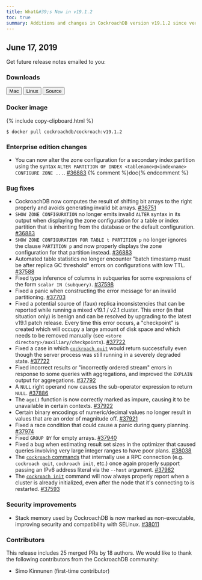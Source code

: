 ```yaml
---
title: What&#39;s New in v19.1.2
toc: true
summary: Additions and changes in CockroachDB version v19.1.2 since version v19.1.1
---
```


## June 17, 2019

Get future release notes emailed to you:

<div class="hubspot-install-form install-form-1 clearfix">
    <script>
        hbspt.forms.create({
            css: '',
            cssClass: 'install-form',
            portalId: '1753393',
            formId: '39686297-81d2-45e7-a73f-55a596a8d5ff',
            formInstanceId: 1,
            target: '.install-form-1'
        });
    </script>
</div>

### Downloads

<div id="os-tabs" class="clearfix">
    <a href="https://binaries.cockroachdb.com/cockroach-v19.1.2.darwin-10.9-amd64.tgz"><button id="mac" data-eventcategory="mac-binary-release-notes">Mac</button></a>
    <a href="https://binaries.cockroachdb.com/cockroach-v19.1.2.linux-amd64.tgz"><button id="linux" data-eventcategory="linux-binary-release-notes">Linux</button></a>
    <a href="https://binaries.cockroachdb.com/cockroach-v19.1.2.src.tgz"><button id="source" data-eventcategory="source-release-notes">Source</button></a>
</div>

### Docker image

{% include copy-clipboard.html %}
~~~shell
$ docker pull cockroachdb/cockroach:v19.1.2
~~~

### Enterprise edition changes

- You can now alter the zone configuration for a secondary index partition using the syntax `ALTER PARTITION OF INDEX <tablename>@<indexname> CONFIGURE ZONE ...`. [#36883][#36883] {% comment %}doc{% endcomment %}

### Bug fixes

- CockroachDB now computes the result of shifting bit arrays to the right properly and avoids generating invalid bit arrays. [#36751][#36751]
- `SHOW ZONE CONFIGURATION` no longer emits invalid `ALTER` syntax in its output when displaying the zone configuration for a table or index partition that is inheriting from the database or the default configuration. [#36883][#36883]
- `SHOW ZONE CONFIGURATION FOR TABLE t PARTITION p` no longer ignores the clause `PARTITION p` and now properly displays the zone configuration for that partition instead. [#36883][#36883]
- Automated table statistics no longer encounter "batch timestamp must be after replica GC threshold" errors on configurations with low TTL. [#37588][#37588]
- Fixed type inference of columns in subqueries for some expressions of the form `scalar IN (subquery)`. [#37598][#37598]
- Fixed a panic when constructing the error message for an invalid partitioning. [#37703][#37703]
- Fixed a potential source of (faux) replica inconsistencies that can be reported while running a mixed v19.1 / v2.1 cluster. This error (in that situation only) is benign and can be resolved by upgrading to the latest v19.1 patch release. Every time this error occurs, a "checkpoint" is created which will occupy a large amount of disk space and which needs to be removed manually (see `<store directory>/auxiliary/checkpoints`). [#37722][#37722]
- Fixed a case in which [`cockroach quit`](../v19.1/stop-a-node.html) would return successfully even though the server process was still running in a severely degraded state. [#37722][#37722]
- Fixed incorrect results or "incorrectly ordered stream" errors in response to some queries with aggregations, and improved the `EXPLAIN` output for aggregations. [#37792][#37792]
- A `NULL` right operand now causes the sub-operator expression to return `NULL`. [#37886][#37886]
- The `age()` function is now correctly marked as impure, causing it to be unavailable in certain contexts. [#37922][#37922]
- Certain binary encodings of numeric/decimal values no longer result in values that are an order of magnitude off. [#37921][#37921]
- Fixed a race condition that could cause a panic during query planning. [#37974][#37974]
- Fixed `GROUP BY` for empty arrays. [#37940][#37940]
- Fixed a bug when estimating result set sizes in the optimizer that caused queries involving very large integer ranges to have poor plans. [#38038][#38038]
- The [`cockroach` commands](../v19.1/cockroach-commands.html) that internally use a RPC connection (e.g. `cockroach quit`, `cockroach init`, etc.) once again properly support passing an IPv6 address literal via the `--host` argument. [#37982][#37982]
- The [`cockroach init`](../v19.1/initialize-a-cluster.html) command will now always properly report when a cluster is already initialized, even after the node that it's connecting to is restarted. [#37593][#37593]

### Security improvements

- Stack memory used by CockroachDB is now marked as non-executable, improving security and compatibility with SELinux. [#38011][#38011]

### Contributors

This release includes 25 merged PRs by 18 authors. We would like to thank the following contributors from the CockroachDB community:

- Simo Kinnunen (first-time contributor)

[#36751]: https://github.com/cockroachdb/cockroach/pull/36751
[#36883]: https://github.com/cockroachdb/cockroach/pull/36883
[#37573]: https://github.com/cockroachdb/cockroach/pull/37573
[#37588]: https://github.com/cockroachdb/cockroach/pull/37588
[#37598]: https://github.com/cockroachdb/cockroach/pull/37598
[#37703]: https://github.com/cockroachdb/cockroach/pull/37703
[#37722]: https://github.com/cockroachdb/cockroach/pull/37722
[#37792]: https://github.com/cockroachdb/cockroach/pull/37792
[#37886]: https://github.com/cockroachdb/cockroach/pull/37886
[#37921]: https://github.com/cockroachdb/cockroach/pull/37921
[#37922]: https://github.com/cockroachdb/cockroach/pull/37922
[#37940]: https://github.com/cockroachdb/cockroach/pull/37940
[#37974]: https://github.com/cockroachdb/cockroach/pull/37974
[#38011]: https://github.com/cockroachdb/cockroach/pull/38011
[#38038]: https://github.com/cockroachdb/cockroach/pull/38038
[#37982]: https://github.com/cockroachdb/cockroach/pull/37982
[#37593]: https://github.com/cockroachdb/cockroach/pull/37593
